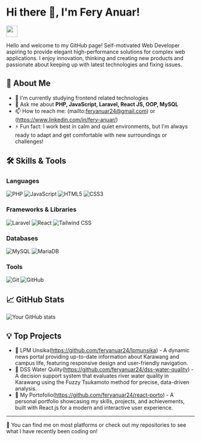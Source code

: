 # Hi there 👋, I'm Fery Anuar!

<img src="https://i.giphy.com/media/v1.Y2lkPTc5MGI3NjExbXNvZnh3dTVwbjF1eTJmNmRqaDM5NDhycGdtYzV6M3R2ZDg0bG0yZCZlcD12MV9pbnRlcm5hbF9naWZfYnlfaWQmY3Q9Zw/FnGJfc18tDDHy/giphy.gif" width="30">

Hello and welcome to my GitHub page! Self-motivated Web Developer aspiring to provide elegant high-performance solutions for complex web applications. I enjoy innovation, thinking and creating new products and passionate about keeping up with latest technologies and fixing issues.

## 🚀 About Me
<!-- - 🔭 I’m currently working on [Your Current Project](https://link-to-your-project.com) -->
- 🌱 I'm currently studying frontend related technologies
- 💬 Ask me about **PHP, JavaScript, Laravel, React JS, OOP, MySQL**
- 📫 How to reach me: (mailto:feryanuar24@gmail.com) or (https://www.linkedin.com/in/fery-anuar/)
- ⚡ Fun fact: I work best in calm and quiet environments, but I'm always ready to adapt and get comfortable with new surroundings or challenges!

## 🛠️ Skills & Tools

### Languages
![PHP](https://img.shields.io/badge/-PHP-777BB4?style=flat-square&logo=php&logoColor=white)
![JavaScript](https://img.shields.io/badge/-JavaScript-F7DF1E?style=flat-square&logo=javascript&logoColor=black)
![HTML5](https://img.shields.io/badge/-HTML5-E34F26?style=flat-square&logo=html5&logoColor=white)
![CSS3](https://img.shields.io/badge/-CSS3-1572B6?style=flat-square&logo=css3)

### Frameworks & Libraries
![Laravel](https://img.shields.io/badge/-Laravel-F55247?style=flat-square&logo=laravel&logoColor=white)
![React](https://img.shields.io/badge/-React-61DAFB?style=flat-square&logo=react&logoColor=white)
![Tailwind CSS](https://img.shields.io/badge/-Tailwind%20CSS-38B2AC?style=flat-square&logo=tailwind-css&logoColor=white)


### Databases
![MySQL](https://img.shields.io/badge/-MySQL-4479A1?style=flat-square&logo=mysql&logoColor=white)
![MariaDB](https://img.shields.io/badge/-MariaDB-003545?style=flat-square&logo=mariadb)

### Tools
![Git](https://img.shields.io/badge/-Git-F05032?style=flat-square&logo=git&logoColor=white)
![GitHub](https://img.shields.io/badge/-GitHub-181717?style=flat-square&logo=github)

## 📈 GitHub Stats

![Your GitHub stats](https://github-readme-stats.vercel.app/api?username=feryanuar24&show_icons=true&theme=radical)

## 💡 Top Projects
- 🔗 LPM Unsika(https://github.com/feryanuar24/lpmunsika) - A dynamic news portal providing up-to-date information about Karawang and campus life, featuring responsive design and user-friendly navigation.
- 🔗 DSS Water Qulity(https://github.com/feryanuar24/dss-water-quality) - A decision support system that evaluates river water quality in Karawang using the Fuzzy Tsukamoto method for precise, data-driven analysis.
- 🔗 My Portofolio(https://github.com/feryanuar24/react-porto) - A personal portfolio showcasing my skills, projects, and achievements, built with React.js for a modern and interactive user experience.

---

💬 You can find me on most platforms or check out my repositories to see what I have recently been coding on!
